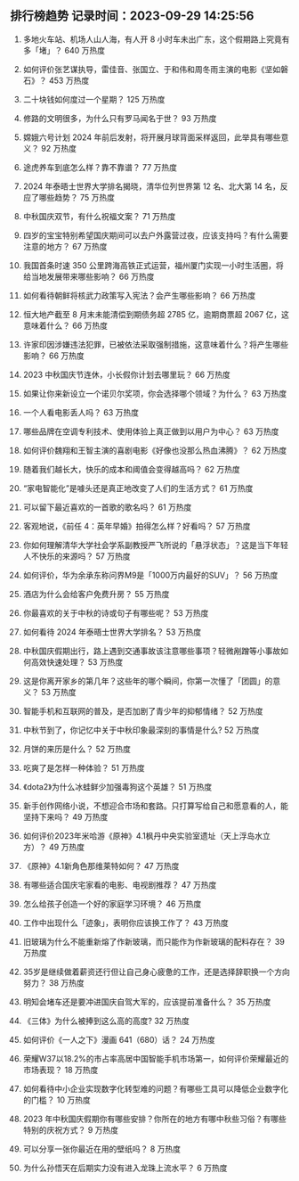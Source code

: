 
## 排行榜趋势 记录时间：2023-09-29 14:25:56
  
  1. 多地火车站、机场人山人海，有人开 8 小时车未出广东，这个假期路上究竟有多「堵」？ 640 万热度
    
  2. 如何评价张艺谋执导，雷佳音、张国立、于和伟和周冬雨主演的电影《坚如磐石》？ 453 万热度
    
  3. 二十块钱如何度过一个星期？ 125 万热度
    
  4. 修路的文明很多，为什么只有罗马闻名于世？ 93 万热度
    
  5. 嫦娥六号计划 2024 年前后发射，将开展月球背面采样返回，此举具有哪些意义？ 92 万热度
    
  6. 途虎养车到底怎么样？靠不靠谱？ 77 万热度
    
  7. 2024 年泰晤士世界大学排名揭晓，清华位列世界第 12 名、北大第 14 名，反应了哪些趋势？ 75 万热度
    
  8. 中秋国庆双节，有什么祝福文案？ 71 万热度
    
  9. 四岁的宝宝特别希望国庆期间可以去户外露营过夜，应该支持吗？有什么需要注意的地方？ 67 万热度
    
  10. 我国首条时速 350 公里跨海高铁正式运营，福州厦门实现一小时生活圈，将给当地发展带来哪些影响？ 66 万热度
    
  11. 如何看待朝鲜将核武力政策写入宪法？会产生哪些影响？ 66 万热度
    
  12. 恒大地产截至 8 月末未能清偿到期债务超 2785 亿，逾期商票超 2067 亿，这意味着什么？ 66 万热度
    
  13. 许家印因涉嫌违法犯罪，已被依法采取强制措施，这意味着什么？将产生哪些影响？ 66 万热度
    
  14. 2023 中秋国庆节连休，小长假你计划去哪里玩？ 66 万热度
    
  15. 如果让你来新设立一个诺贝尔奖项，你会选择哪个领域？为什么？ 63 万热度
    
  16. 一个人看电影丢人吗？ 63 万热度
    
  17. 哪些品牌在空调专利技术、使用体验上真正做到以用户为中心？ 63 万热度
    
  18. 如何评价魏翔和王智主演的喜剧电影《好像也没那么热血沸腾》？ 62 万热度
    
  19. 随着我们越长大，快乐的成本和阈值会变得越高吗？ 62 万热度
    
  20. “家电智能化”是噱头还是真正地改变了人们的生活方式？ 61 万热度
    
  21. 可以留下最近喜欢的一首歌的歌名吗？ 61 万热度
    
  22. 客观地说，《前任 4：英年早婚》拍得怎么样？好看吗？ 57 万热度
    
  23. 你如何理解清华大学社会学系副教授严飞所说的「悬浮状态」？这是当下年轻人不快乐的来源吗？ 57 万热度
    
  24. 如何评价，华为余承东称问界M9是「1000万内最好的SUV」？ 56 万热度
    
  25. 酒店为什么会给客户免费升房？ 55 万热度
    
  26. 你最喜欢的关于中秋的诗或句子有哪些呢？ 53 万热度
    
  27. 如何看待 2024 年泰晤士世界大学排名？ 53 万热度
    
  28. 中秋国庆假期出行，路上遇到交通事故该注意哪些事项？轻微剐蹭等小事故如何高效快速处理？ 53 万热度
    
  29. 这是你离开家乡的第几年？这些年的哪个瞬间，你第一次懂了「团圆」的意义？ 53 万热度
    
  30. 智能手机和互联网的普及，是否加剧了青少年的抑郁情绪？ 52 万热度
    
  31. 中秋节到了，你记忆中关于中秋印象最深刻的事情是什么? 52 万热度
    
  32. 月饼的来历是什么？ 52 万热度
    
  33. 吃爽了是怎样一种体验？ 51 万热度
    
  34. 《dota2》为什么冰蛙鲜少加强毒狗这个英雄？ 51 万热度
    
  35. 新手创作网络小说，不想迎合市场和套路。只打算写给自己和愿意看的人，能坚持下来吗？ 49 万热度
    
  36. 如何评价2023年米哈游《原神》4.1枫丹中央实验室遗址（天上浮岛水立方）？ 49 万热度
    
  37. 《原神》4.1新角色那维莱特如何？ 47 万热度
    
  38. 有哪些适合国庆宅家看的电影、电视剧推荐？ 47 万热度
    
  39. 怎么给孩子创造一个好的家庭学习环境？ 46 万热度
    
  40. 工作中出现什么「迹象」，表明你应该换工作了？ 43 万热度
    
  41. 旧玻璃为什么不能重新熔了作新玻璃，而只能作为作新玻璃的配料存在？ 39 万热度
    
  42. 35岁是继续做着薪资还行但让自己身心疲惫的工作，还是选择辞职换一个方向努力？ 38 万热度
    
  43. 明知会堵车还是要冲进国庆自驾大军的，应该提前准备什么？ 35 万热度
    
  44. 《三体》为什么被捧到这么高的高度? 32 万热度
    
  45. 如何评价《一人之下》漫画 641（680）话？ 24 万热度
    
  46. 荣耀W37以18.2%的市占率高居中国智能手机市场第一，如何评价荣耀最近的市场表现？ 18 万热度
    
  47. 如何看待中小企业实现数字化转型难的问题？有哪些工具可以降低企业数字化的门槛？ 10 万热度
    
  48. 2023 年中秋国庆假期你有哪些安排？你所在的地方有哪中秋些习俗？有哪些特别的庆祝方式？ 9 万热度
    
  49. 可以分享一张你最近在用的壁纸吗？ 8 万热度
    
  50. 为什么孙悟天在后期实力没有进入龙珠上流水平？ 6 万热度
    